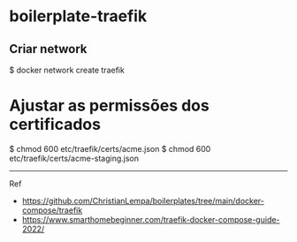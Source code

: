 # boilerplate-traefik

## Criar network

$ docker network create traefik

# Ajustar as permissões dos certificados

$ chmod 600 etc/traefik/certs/acme.json
$ chmod 600 etc/traefik/certs/acme-staging.json

--- 

Ref

- https://github.com/ChristianLempa/boilerplates/tree/main/docker-compose/traefik
- https://www.smarthomebeginner.com/traefik-docker-compose-guide-2022/